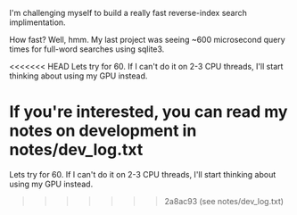 I'm challenging myself to build a really fast reverse-index search implimentation.

How fast? Well, hmm. My last project was seeing ~600 microsecond query times for full-word searches using sqlite3.

<<<<<<< HEAD
Lets try for 60. If I can't do it on 2-3 CPU threads, I'll start thinking about using my GPU instead.

If you're interested, you can read my notes on development in notes/dev_log.txt
=======
Lets try for 60. If I can't do it on 2-3 CPU threads, I'll start thinking about using my GPU instead.
>>>>>>> 2a8ac93 (see notes/dev_log.txt)
